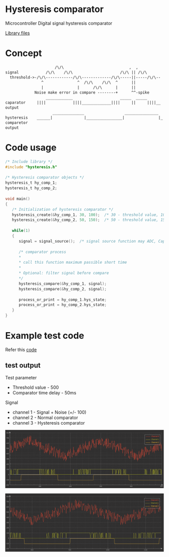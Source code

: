 # Hysteresis comparator
Microcontroller Digital signal hysteresis comparator

[Library files](https://github.com/binarymaker/hysteresis-comparator/tree/master/sw-hysteresis-comparator/User-Library/hysteresis)
 
# Concept

```
                      /\/\                             ,  ,
signal            /\/\    /\/\                     /\/\ || /\/\
  threshold->-/\/\------------/\/\-------------/\/\-----||-----/\/\--
                ^               ^  /\/\    /\/\  ^      ||            
                |               |      /\/\      |      ||             
             Noise make error in compare --------+      ^^-spike
                  ____________                     _____  _____       
caparator     ||||            ||||_____________||||     ||     ||||__ 
output
                     ______________                  _______________
hysteresis    ______|              |________________|               |_
comparetor
output

```

# Code usage

```c
/* Include library */
#include "hysteresis.h"

/* Hysteresis comparator objects */
hysteresis_t hy_comp_1;
hysteresis_t hy_comp_2;

void main()
{
   /* Initialization of hysteresis comparator */
   hysteresis_create(&hy_comp_1, 30, 100);  /* 30 - threshold value, 100 - time delay in ms*/
   hysteresis_create(&hy_comp_2, 50, 150);  /* 50 - threshold value, 150 - time delay in ms*/

   while(1)
   {
      signal = signal_source();  /* signal source function may ADC, Capture count, sensor data*/

      /* comparator process
      * 
      * call this function maximum passible short time
      * 
      * Optional: filter signal before compare
      */
      hysteresis_compare(&hy_comp_1, signal);
      hysteresis_compare(&hy_comp_2, signal);

      process_or_print = hy_comp_1.hys_state;
      process_or_print = hy_comp_2.hys_state;
   }
}

```

# Example test code

Refer this [code](https://github.com/binarymaker/hysteresis-comparator/blob/master/sw-hysteresis-comparator/Src/main.c)

## test output

Test parameter
   + Threshold value - 500
   + Comparator time delay - 50ms

Signal
   + channel 1 - Signal + Noise (+/- 100)
   + channel 2 - Normal comparator
   + channel 3 - Hysteresis comparator
  
![alt text](image/Capture1.png)

![alt text](image/Capture2.png)